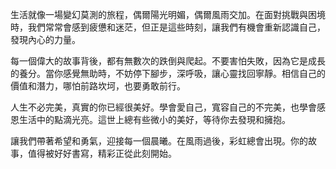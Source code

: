 生活就像一場變幻莫測的旅程，偶爾陽光明媚，偶爾風雨交加。在面對挑戰與困境時，我們常常會感到疲憊和迷茫，但正是這些時刻，讓我們有機會重新認識自己，發現內心的力量。

每一個偉大的故事背後，都有無數次的跌倒與爬起。不要害怕失敗，因為它是成長的養分。當你感覺無助時，不妨停下腳步，深呼吸，讓心靈找回寧靜。相信自己的價值和潛力，哪怕前路坎坷，也要勇敢前行。

人生不必完美，真實的你已經很美好。學會愛自己，寬容自己的不完美，也學會感恩生活中的點滴光亮。這世上總有些微小的美好，等待你去發現和擁抱。

讓我們帶著希望和勇氣，迎接每一個晨曦。在風雨過後，彩虹總會出現。你的故事，值得被好好書寫，精彩正從此刻開始。